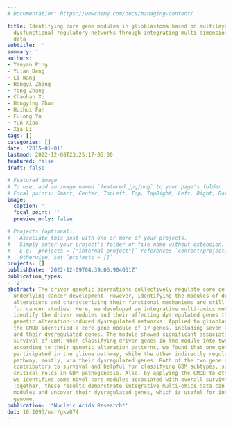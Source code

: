 ```yaml
---
# Documentation: https://wowchemy.com/docs/managing-content/

title: Identifying core gene modules in glioblastoma based on multilayer factor-mediated
  dysfunctional regulatory networks through integrating multi-dimensional genomic
  data
subtitle: ''
summary: ''
authors:
- Yanyan Ping
- Yulan Deng
- Li Wang
- Hongyi Zhang
- Yong Zhang
- Chaohan Xu
- Hongying Zhao
- Huihui Fan
- Fulong Yu
- Yun Xiao
- Xia Li
tags: []
categories: []
date: '2015-01-01'
lastmod: 2022-12-08T23:25:17-05:00
featured: false
draft: false

# Featured image
# To use, add an image named `featured.jpg/png` to your page's folder.
# Focal points: Smart, Center, TopLeft, Top, TopRight, Left, Right, BottomLeft, Bottom, BottomRight.
image:
  caption: ''
  focal_point: ''
  preview_only: false

# Projects (optional).
#   Associate this post with one or more of your projects.
#   Simply enter your project's folder or file name without extension.
#   E.g. `projects = ["internal-project"]` references `content/project/deep-learning/index.md`.
#   Otherwise, set `projects = []`.
projects: []
publishDate: '2022-12-09T04:39:06.904031Z'
publication_types:
- '2'
abstract: The driver genetic aberrations collectively regulate core cellular processes
  underlying cancer development. However, identifying the modules of driver genetic
  alterations and characterizing their functional mechanisms are still major challenges
  for cancer studies. Here, we developed an integrative multi-omics method CMDD to
  identify the driver modules and their affecting dysregulated genes through characterizing
  genetic alteration-induced dysregulated networks. Applied to glioblastoma (GBM),
  the CMDD identified a core gene module of 17 genes, including seven known GBM drivers,
  and their dysregulated genes. The module showed significant association with shorter
  survival of GBM. When classifying driver genes in the module into two gene sets
  according to their genetic alteration patterns, we found that one gene set directly
  participated in the glioma pathway, while the other indirectly regulated the glioma
  pathway, mostly, via their dysregulated genes. Both of the two gene sets were significant
  contributors to survival and helpful for classifying GBM subtypes, suggesting their
  critical roles in GBM pathogenesis. Also, by applying the CMDD to other six cancers,
  we identified some novel core modules associated with overall survival of patients.
  Together, these results demonstrate integrative multi-omics data can identify driver
  modules and uncover their dysregulated genes, which is useful for interpreting cancer
  genome.
publication: '*Nucleic Acids Research*'
doi: 10.1093/nar/gkv074
---
```

